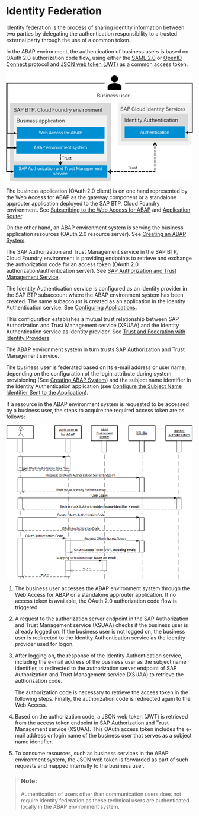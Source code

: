 <!-- loio2abdc1d4373648799a8b1275084b7975 -->

# Identity Federation

Identity federation is the process of sharing identity information between two parties by delegating the authentication responsibility to a trusted external party through the use of a common token.

In the ABAP environment, the authentication of business users is based on OAuth 2.0 authorization code flow, using either the [SAML 2.0](https://help.sap.com/docs/IDENTITY_AUTHENTICATION/6d6d63354d1242d185ab4830fc04feb1/07088333b37e450db0c7a06d2cfec620.html?version=Cloud) or [OpenID Connect](https://help.sap.com/docs/IDENTITY_AUTHENTICATION/6d6d63354d1242d185ab4830fc04feb1/a789c9c8c0f5439da8c30b5d9e43bece.html?version=Cloud) protocol and [JSON web token \(JWT\)](https://help.sap.com/docs/CP_AUTHORIZ_TRUST_MNG/ae8e8427ecdf407790d96dad93b5f723/8eb23a1130e24ef49fa689bf7aab781e.html?version=Cloud) as a common access token.

![](images/Identity_Federation_0d33fdd.png)

The business application \(OAuth 2.0 client\) is on one hand represented by the Web Access for ABAP as the gateway component or a standalone approuter application deployed to the SAP BTP, Cloud Foundry environment. See [Subscribing to the Web Access for ABAP](https://help.sap.com/docs/BTP/65de2977205c403bbc107264b8eccf4b/98928b0941294c74b946cdcefca9b047.html?version=Cloud) and [Application Router](https://help.sap.com/docs/BTP/65de2977205c403bbc107264b8eccf4b/01c5f9ba7d6847aaaf069d153b981b51.html?version=Cloud).

On the other hand, an ABAP environment system is serving the business application resources \(OAuth 2.0 resource server\). See [Creating an ABAP System](https://help.sap.com/docs/BTP/65de2977205c403bbc107264b8eccf4b/50b32f144e184154987a06e4b55ce447.html?version=Cloud).

The SAP Authorization and Trust Management service in the SAP BTP, Cloud Foundry environment is providing endpoints to retrieve and exchange the authorization code for an access token \(OAuth 2.0 authorization/authentication server\). See [SAP Authorization and Trust Management Service](https://help.sap.com/docs/CP_AUTHORIZ_TRUST_MNG/ae8e8427ecdf407790d96dad93b5f723/6373bb7a96114d619bfdfdc6f505d1b9.html?version=Cloud).

The Identity Authentication service is configured as an identity provider in the SAP BTP subaccount where the ABAP environment system has been created. The same subaccount is created as an application in the Identity Authentication service. See [Configuring Applications](https://help.sap.com/docs/IDENTITY_AUTHENTICATION/6d6d63354d1242d185ab4830fc04feb1/61ad3b0796ca4f5bae706632a29b1418.html?version=Cloud).

This configuration establishes a mutual trust relationship between SAP Authorization and Trust Management service \(XSUAA\) and the Identity Authentication service as identity provider. See [Trust and Federation with Identity Providers](https://help.sap.com/docs/CP_AUTHORIZ_TRUST_MNG/ae8e8427ecdf407790d96dad93b5f723/cb1bc8f1bd5c482e891063960d7acd78.html?version=Cloud).

The ABAP environment system in turn trusts SAP Authorization and Trust Management service.

The business user is federated based on its e-mail address or user name, depending on the configuration of the login\_attribute during system provisioning \(See [Creating ABAP System](https://help.sap.com/docs/btp/sap-business-technology-platform/creating-abap-system?version=Cloud)\) and the subject name identifier in the Identity Authentication application \(see [Configure the Subject Name Identifier Sent to the Application](https://help.sap.com/docs/IDENTITY_AUTHENTICATION/6d6d63354d1242d185ab4830fc04feb1/1d020e3a3ba34c43a71fde70bfa6419a.html?version=Cloud)\).

If a resource in the ABAP environment system is requested to be accessed by a business user, the steps to acquire the required access token are as follows:

![](images/Identity_Federation_Flow_45f463b.png)

1.  The business user accesses the ABAP environment system through the Web Access for ABAP or a standalone approuter application. If no access token is available, the OAuth 2.0 authorization code flow is triggered.
2.  A request to the authorization server endpoint in the SAP Authorization and Trust Management service \(XSUAA\) checks if the business user is already logged on. If the business user is not logged on, the business user is redirected to the Identity Authentication service as the identity provider used for logon.
3.  After logging on, the response of the Identity Authentication service, including the e-mail address of the business user as the subject name identifier, is redirected to the authorization server endpoint of SAP Authorization and Trust Management service \(XSUAA\) to retrieve the authorization code.

    The authorization code is necessary to retrieve the access token in the following steps. Finally, the authorization code is redirected again to the Web Access.

4.  Based on the authorization code, a JSON web token \(JWT\) is retrieved from the access token endpoint in SAP Authorization and Trust Management service \(XSUAA\). This OAuth access token includes the e-mail address or login name of the business user that serves as a subject name identifier.
5.  To consume resources, such as business services in the ABAP environment system, the JSON web token is forwarded as part of such requests and mapped internally to the business user.

> ### Note:  
> Authentication of users other than communication users does not require identity federation as these technical users are authenticated locally in the ABAP environment system.

